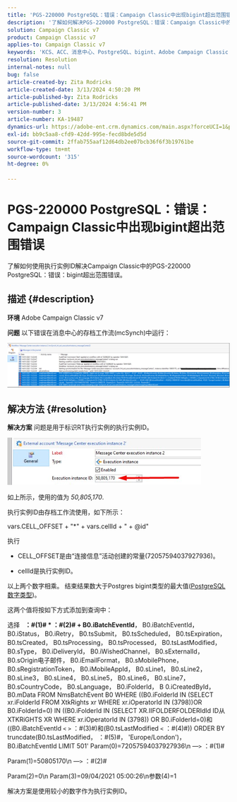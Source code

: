 ```yaml
---
title: 'PGS-220000 PostgreSQL：错误：Campaign Classic中出现bigint超出范围错误'
description: '了解如何解决PGS-220000 PostgreSQL：错误：Campaign Classic中的bigint超出范围错误'
solution: Campaign Classic v7
product: Campaign Classic v7
applies-to: Campaign Classic v7
keywords: 'KCS、ACC、消息中心、PostgreSQL、bigint、Adobe Campaign Classic v7、PGS-220000、错误：bigint超出范围、故障排除'
resolution: Resolution
internal-notes: null
bug: false
article-created-by: Zita Rodricks
article-created-date: 3/13/2024 4:50:20 PM
article-published-by: Zita Rodricks
article-published-date: 3/13/2024 4:56:41 PM
version-number: 3
article-number: KA-19487
dynamics-url: https://adobe-ent.crm.dynamics.com/main.aspx?forceUCI=1&pagetype=entityrecord&etn=knowledgearticle&id=f1155bc4-59e1-ee11-904d-6045bd0065b6
exl-id: bb9c5aa8-cfd9-42dd-995e-fecd8bde5d5d
source-git-commit: 2ffab755aaf12d64db2ee07bcb36f6f3b19761be
workflow-type: tm+mt
source-wordcount: '315'
ht-degree: 0%

---
```


# PGS-220000 PostgreSQL：错误：Campaign Classic中出现bigint超出范围错误


了解如何使用执行实例ID解决Campaign Classic中的PGS-220000 PostgreSQL：错误：bigint超出范围错误。

## 描述 {#description}


<b>环境</b>
Adobe Campaign Classic v7

<b>问题</b>
以下错误在消息中心的存档工作流(mcSynch)中运行：

![](assets/___f3155bc4-59e1-ee11-904d-6045bd0065b6___.png)




## 解决方法 {#resolution}


<b>解决方案</b>
问题是用于标识RT执行实例的执行实例ID。

![](assets/b19e48ed-65d1-ec11-a7b5-00224809c556.png)

如上所示，使用的值为 *50,805,170*.

执行实例ID由存档工作流使用，如下所示：

vars.CELL_OFFSET + &quot;\*&quot; + vars.cellId + &quot; + @id&quot;

执行

- CELL_OFFSET是由“连接信息”活动创建的常量(72057594037927936)。

- cellId是执行实例ID。

以上两个数字相乘。 结束结果数大于Postgres bigint类型的最大值([PostgreSQL数字类型](https://www.postgresql.org/docs/10/datatype-numeric.html))。

这两个值将按如下方式添加到查询中：

选择   <b>：#(1)# \* ：#(2)# + B0.iBatchEventId</b>， B0.iBatchEventId， B0.iStatus， B0.iRetry， B0.tsSubmit， B0.tsScheduled， B0.tsExpiration， B0.tsCreated， B0.tsProcessing， B0.tsProcessed， B0.tsLastModified， B0.sType， B0.iDeliveryId， B0.iWishedChannel， B0.sExternalId， B0.sOrigin电子邮件， B0.iEmailFormat， B0.sMobilePhone， B0.sRegistrationToken， B0.iMobileAppId， B0.sLine1， B0.sLine2， B0.sLine3， B0.sLine4， B0.sLine5， B0.sLine6， B0.sLine7， B0.sCountryCode， B0.sLanguage， B0.iFolderId， B 0.iCreatedById， B0.mData FROM NmsBatchEvent B0 WHERE ((B0.iFolderId IN (SELECT xr.iFolderId FROM XtkRights xr WHERE xr.iOperatorId IN (3798))OR B0.iFolderId=0) IN ((B0.iFolderId IN (SELECT XR.IIFOLDERFOLDERIdId ID从XTKRiGHTS XR WHERE xr.iOperatorId IN (3798)) OR B0.iFolderId=0)和((B0.iBatchEventId `<` `>`  ：#(3)#)和(B0.tsLastModified `<`  ：#(4)#)) ORDER BY truncdate(B0.tsLastModified， ：#(5)#， &#39;Europe/London&#39;)， B0.iBatchEventId LIMIT 501&#39; Param(0)=72057594037927936\n —`>`  ：#(1)#

Param(1)=50805170\n —`>`  ：#(2)#

Param(2)=0\n Param(3)=09/04/2021 05:00:26\n参数(4)=1

解决方案是使用较小的数字作为执行实例ID。
